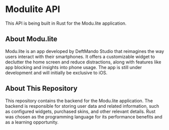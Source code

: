 # Modulite API

This API is being built in Rust for the Modu.lite application.

## About Modu.lite

Modu.lite is an app developed by DeftMando Studio that reimagines the way users interact with their smartphones. It offers a customizable widget to declutter the home screen and reduce distractions, along with features like app blocking and insights into phone usage. The app is still under development and will initially be exclusive to iOS.

## About This Repository

This repository contains the backend for the Modu.lite application. The backend is responsible for storing user data and related information, such as configured widgets, purchased skins, and other relevant details. Rust was chosen as the programming language for its performance benefits and as a learning opportunity.

